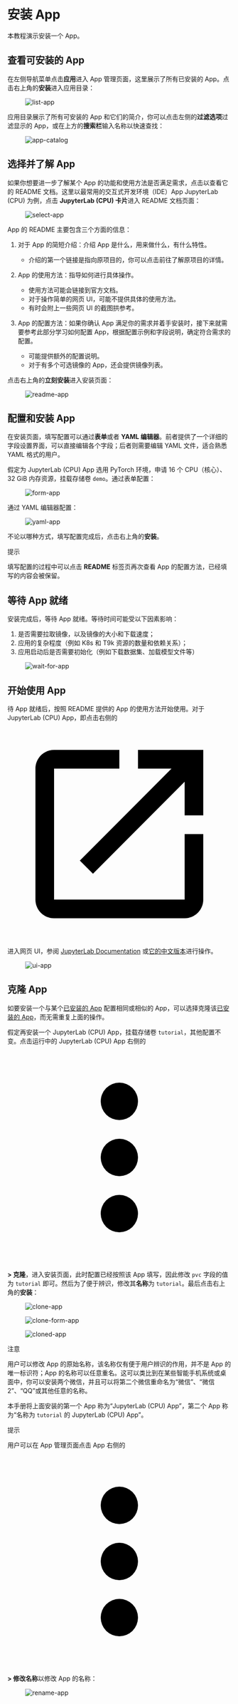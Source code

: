# 安装 App

本教程演示安装一个 App。

## 查看可安装的 App

在左侧导航菜单点击**应用**进入 App 管理页面，这里展示了所有已安装的 App。点击右上角的**安装**进入应用目录：

<figure class="screenshot">
  <img alt="list-app" src="../../assets/guide/manage-app/list-app.png" />
</figure>

应用目录展示了所有可安装的 App 和它们的简介，你可以点击左侧的**过滤选项**过滤显示的 App，或在上方的**搜索栏**输入名称以快速查找：

<figure class="screenshot">
  <img alt="app-catalog" src="../../assets/guide/manage-app/app-catalog.png" />
</figure>

## 选择并了解 App

如果你想要进一步了解某个 App 的功能和使用方法是否满足需求，点击以查看它的 README 文档。这里以最常用的交互式开发环境（IDE）App JupyterLab (CPU) 为例，点击 **JupyterLab (CPU) 卡片**进入 README 文档页面：

<figure class="screenshot">
  <img alt="select-app" src="../../assets/guide/manage-app/select-app.png" />
</figure>

App 的 README 主要包含三个方面的信息：

1. 对于 App 的简短介绍：介绍 App 是什么，用来做什么，有什么特性。

    * 介绍的第一个链接是指向原项目的，你可以点击前往了解原项目的详情。

2. App 的使用方法：指导如何进行具体操作。

    * 使用方法可能会链接到官方文档。
    * 对于操作简单的网页 UI，可能不提供具体的使用方法。
    * 有时会附上一些网页 UI 的截图拱参考。

3. App 的配置方法：如果你确认 App 满足你的需求并着手安装时，接下来就需要参考此部分学习如何配置 App，根据配置示例和字段说明，确定符合需求的配置。

    * 可能提供额外的配置说明。
    * 对于有多个可选镜像的 App，还会提供镜像列表。

点击右上角的**立刻安装**进入安装页面：

<figure class="screenshot">
  <img alt="readme-app" src="../../assets/guide/manage-app/readme-app.png" />
</figure>

## 配置和安装 App

在安装页面，填写配置可以通过**表单**或者 **YAML 编辑器**。前者提供了一个详细的字段设置界面，可以直接编辑各个字段；后者则需要编辑 YAML 文件，适合熟悉 YAML 格式的用户。

假定为 JupyterLab (CPU) App 选用 PyTorch 环境，申请 16 个 CPU（核心）、32 GiB 内存资源，挂载存储卷 `demo`。通过表单配置：

<figure class="screenshot">
  <img alt="form-app" src="../../assets/guide/manage-app/form-app.png" />
</figure>

通过 YAML 编辑器配置：

<figure class="screenshot">
  <img alt="yaml-app" src="../../assets/guide/manage-app/yaml-app.png" />
</figure>

不论以哪种方式，填写配置完成后，点击右上角的**安装**。

<aside class="note tip">
<div class="title">提示</div>

填写配置的过程中可以点击 **README** 标签页再次查看 App 的配置方法，已经填写的内容会被保留。

</aside>

## 等待 App 就绪

安装完成后，等待 App 就绪。等待时间可能受以下因素影响：

1. 是否需要拉取镜像，以及镜像的大小和下载速度；
2. 应用的复杂程度（例如 K8s 和 T9k 资源的数量和依赖关系）；
3. 应用启动后是否需要初始化（例如下载数据集、加载模型文件等）

<figure class="screenshot">
  <img alt="wait-for-app" src="../../assets/guide/manage-app/wait-for-app.png" />
</figure>

## 开始使用 App

待 App 就绪后，按照 README 提供的 App 的使用方法开始使用。对于 JupyterLab (CPU) App，即点击右侧的 <span class="twemoji"><svg class="MuiSvgIcon-root MuiSvgIcon-colorPrimary MuiSvgIcon-fontSizeMedium css-jxtyyz" focusable="false" aria-hidden="true" viewBox="0 0 24 24" data-testid="OpenInNewIcon"><path d="M19 19H5V5h7V3H5c-1.11 0-2 .9-2 2v14c0 1.1.89 2 2 2h14c1.1 0 2-.9 2-2v-7h-2zM14 3v2h3.59l-9.83 9.83 1.41 1.41L19 6.41V10h2V3z"></path></svg></span> 进入网页 UI，参阅 <a target="_blank" rel="noopener noreferrer" href="https://jupyterlab.readthedocs.io/en/latest/">JupyterLab Documentation</a> 或<a target="_blank" rel="noopener noreferrer" href="https://jupyterlab.pythonlang.cn/en/latest/">它的中文版本</a>进行操作。

<figure class="screenshot">
  <img alt="ui-app" src="../../assets/guide/manage-app/ui-app.png" />
</figure>

## 克隆 App

如要安装一个与某个<u>已安装的 App</u> 配置相同或相似的 App，可以选择克隆该<u>已安装的 App</u>，而无需重复上面的操作。

假定再安装一个 JupyterLab (CPU) App，挂载存储卷 `tutorial`，其他配置不变。点击运行中的 JupyterLab (CPU) App 右侧的 <span class="twemoji"><svg xmlns="http://www.w3.org/2000/svg" viewBox="0 0 24 24"><path d="M12 16a2 2 0 0 1 2 2 2 2 0 0 1-2 2 2 2 0 0 1-2-2 2 2 0 0 1 2-2m0-6a2 2 0 0 1 2 2 2 2 0 0 1-2 2 2 2 0 0 1-2-2 2 2 0 0 1 2-2m0-6a2 2 0 0 1 2 2 2 2 0 0 1-2 2 2 2 0 0 1-2-2 2 2 0 0 1 2-2Z"></path></svg></span> **> 克隆**，进入安装页面，此时配置已经按照该 App 填写，因此修改 `pvc` 字段的值为 `tutorial` 即可。然后为了便于辨识，修改其**名称**为 `tutorial`。最后点击右上角的**安装**：

<figure class="screenshot">
  <img alt="clone-app" src="../../assets/guide/manage-app/clone-app.png" />
</figure>

<figure class="screenshot">
  <img alt="clone-form-app" src="../../assets/guide/manage-app/clone-form-app.png" />
</figure>

<figure class="screenshot">
  <img alt="cloned-app" src="../../assets/guide/manage-app/cloned-app.png" />
</figure>

<aside class="note">
<div class="title">注意</div>

用户可以修改 App 的原始名称，该名称仅有便于用户辨识的作用，并不是 App 的唯一标识符；App 的名称可以任意重名。这可以类比到在某些智能手机系统或桌面中，你可以安装两个微信，并且可以将第二个微信重命名为“微信”、“微信2”、“QQ”或其他任意的名称。

本手册将上面安装的第一个 App 称为“JupyterLab (CPU) App”，第二个 App 称为“名称为 `tutorial` 的 JupyterLab (CPU) App”。

</aside>

<aside class="note tip">
<div class="title">提示</div>

用户可以在 App 管理页面点击 App 右侧的 <span class="twemoji"><svg xmlns="http://www.w3.org/2000/svg" viewBox="0 0 24 24"><path d="M12 16a2 2 0 0 1 2 2 2 2 0 0 1-2 2 2 2 0 0 1-2-2 2 2 0 0 1 2-2m0-6a2 2 0 0 1 2 2 2 2 0 0 1-2 2 2 2 0 0 1-2-2 2 2 0 0 1 2-2m0-6a2 2 0 0 1 2 2 2 2 0 0 1-2 2 2 2 0 0 1-2-2 2 2 0 0 1 2-2Z"></path></svg></span> **> 修改名称**以修改 App 的名称：

<figure class="screenshot">
  <img alt="rename-app" src="../../assets/guide/manage-app/rename-app.png" />
</figure>

</aside>
